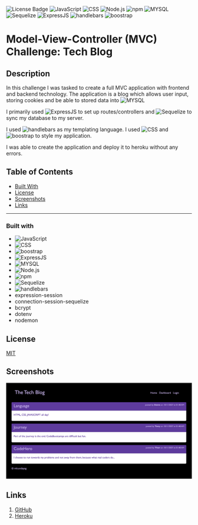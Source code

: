 ![License Badge](https://img.shields.io/badge/license-MIT-yellow.svg) ![JavaScript](https://img.shields.io/badge/JavaScript-323330?style=for-the-badge&logo=javascript&logoColor=F7DF1E) ![CSS](https://img.shields.io/badge/CSS3-1572B6?style=for-the-badge&logo=css3&logoColor=white) ![Node.js](https://img.shields.io/badge/Node.js-339933?style=for-the-badge&logo=nodedotjs&logoColor=white) ![npm](https://img.shields.io/badge/npm-CB3837?style=for-the-badge&logo=npm&logoColor=white) ![MYSQL](https://img.shields.io/badge/MySQL-005C84?style=for-the-badge&logo=mysql&logoColor=white) ![Sequelize](https://img.shields.io/badge/Sequelize-52B0E7?style=for-the-badge&logo=Sequelize&logoColor=white) ![ExpressJS](https://img.shields.io/badge/Express.js-000000?style=for-the-badge&logo=express&logoColor=white) ![handlebars](https://img.shields.io/badge/Handlebars.js-f0772b?style=for-the-badge&logo=handlebarsdotjs&logoColor=black) ![boostrap](https://img.shields.io/badge/Bootstrap-563D7C?style=for-the-badge&logo=bootstrap&logoColor=white)

# Model-View-Controller (MVC) Challenge: Tech Blog

## Description

In this challenge I was tasked to create a full MVC application with frontend and backend technology. The application is a blog which allows user input, storing cookies and be able to stored data into ![MYSQL](https://img.shields.io/badge/MySQL-005C84?style=for-the-badge&logo=mysql&logoColor=white)

I primarily used ![ExpressJS](https://img.shields.io/badge/Express.js-000000?style=for-the-badge&logo=express&logoColor=white) to set up routes/controllers and ![Sequelize](https://img.shields.io/badge/Sequelize-52B0E7?style=for-the-badge&logo=Sequelize&logoColor=white) to sync my database to my server. 

I used ![handlebars](https://img.shields.io/badge/Handlebars.js-f0772b?style=for-the-badge&logo=handlebarsdotjs&logoColor=black) as my templating language. I used ![CSS](https://img.shields.io/badge/CSS3-1572B6?style=for-the-badge&logo=css3&logoColor=white) and ![boostrap](https://img.shields.io/badge/Bootstrap-563D7C?style=for-the-badge&logo=bootstrap&logoColor=white) to style my application. 

I was able to create the application and deploy it to heroku without any errors.

## Table of Contents

* [Built With](#Built-With)
* [License](#License)
* [Screenshots](#Screenshots)
* [Links](#Links)
***

  
### Built with

- ![JavaScript](https://img.shields.io/badge/JavaScript-323330?style=for-the-badge&logo=javascript&logoColor=F7DF1E)
- ![CSS](https://img.shields.io/badge/CSS3-1572B6?style=for-the-badge&logo=css3&logoColor=white)
- ![boostrap](https://img.shields.io/badge/Bootstrap-563D7C?style=for-the-badge&logo=bootstrap&logoColor=white)
- ![ExpressJS](https://img.shields.io/badge/Express.js-000000?style=for-the-badge&logo=express&logoColor=white) 
- ![MYSQL](https://img.shields.io/badge/MySQL-005C84?style=for-the-badge&logo=mysql&logoColor=white)
- ![Node.js](https://img.shields.io/badge/Node.js-339933?style=for-the-badge&logo=nodedotjs&logoColor=white)
- ![npm](https://img.shields.io/badge/npm-CB3837?style=for-the-badge&logo=npm&logoColor=white)
- ![Sequelize](https://img.shields.io/badge/Sequelize-52B0E7?style=for-the-badge&logo=Sequelize&logoColor=white) 
- ![handlebars](https://img.shields.io/badge/Handlebars.js-f0772b?style=for-the-badge&logo=handlebarsdotjs&logoColor=black)
- expression-session
- connection-session-sequelize
- bcrypt
- dotenv
- nodemon


## License
[MIT](https://opensource.org/licenses/MIT)

## Screenshots

![screenshot](/public/Screenshot.png)


## Links

1. [GitHub](https://github.com/mlcundayag/tech-blog)
2. [Heroku](https://easy-techblog.herokuapp.com/)


  
